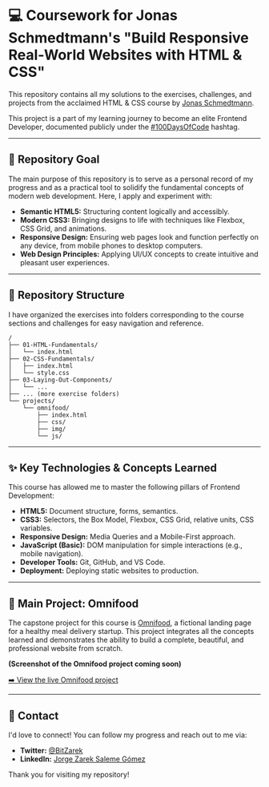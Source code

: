 # 💻 Coursework for Jonas Schmedtmann's "Build Responsive Real-World Websites with HTML & CSS"

This repository contains all my solutions to the exercises, challenges, and projects from the acclaimed HTML & CSS course by [Jonas Schmedtmann](https://www.udemy.com/user/jonasschmedtmann/).

This project is a part of my learning journey to become an elite Frontend Developer, documented publicly under the [#100DaysOfCode](https://twitter.com/hashtag/100DaysOfCode) hashtag.

---

## 🎯 Repository Goal

The main purpose of this repository is to serve as a personal record of my progress and as a practical tool to solidify the fundamental concepts of modern web development. Here, I apply and experiment with:

- **Semantic HTML5:** Structuring content logically and accessibly.
- **Modern CSS3:** Bringing designs to life with techniques like Flexbox, CSS Grid, and animations.
- **Responsive Design:** Ensuring web pages look and function perfectly on any device, from mobile phones to desktop computers.
- **Web Design Principles:** Applying UI/UX concepts to create intuitive and pleasant user experiences.

---

## 📂 Repository Structure

I have organized the exercises into folders corresponding to the course sections and challenges for easy navigation and reference.

```
/
├── 01-HTML-Fundamentals/
│   └── index.html
├── 02-CSS-Fundamentals/
│   ├── index.html
│   └── style.css
├── 03-Laying-Out-Components/
│   └── ...
├── ... (more exercise folders)
└── projects/
    └── omnifood/
        ├── index.html
        ├── css/
        ├── img/
        └── js/
```

---

## ✨ Key Technologies & Concepts Learned

This course has allowed me to master the following pillars of Frontend Development:

- **HTML5:** Document structure, forms, semantics.
- **CSS3:** Selectors, the Box Model, Flexbox, CSS Grid, relative units, CSS variables.
- **Responsive Design:** Media Queries and a Mobile-First approach.
- **JavaScript (Basic):** DOM manipulation for simple interactions (e.g., mobile navigation).
- **Developer Tools:** Git, GitHub, and VS Code.
- **Deployment:** Deploying static websites to production.

---

## 🚀 Main Project: Omnifood

The capstone project for this course is [Omnifood](https://omnifood.dev/), a fictional landing page for a healthy meal delivery startup. This project integrates all the concepts learned and demonstrates the ability to build a complete, beautiful, and professional website from scratch.

**(Screenshot of the Omnifood project coming soon)**

[➡️ View the live Omnifood project](TBA)

---

## 👤 Contact

I'd love to connect! You can follow my progress and reach out to me via:

- **Twitter:** [@BitZarek](https://x.com/BitZarek)
- **LinkedIn:** [Jorge Zarek Saleme Gómez](https://www.linkedin.com/in/jorge-zarek-saleme-g%C3%B3mez-9b2653370/)

Thank you for visiting my repository!
